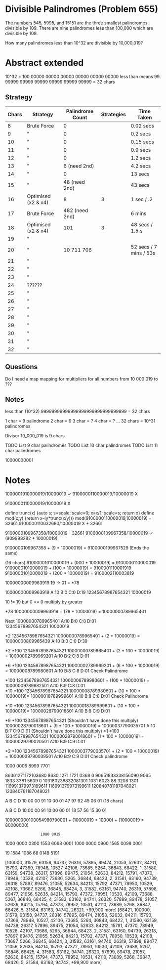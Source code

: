 # Divisible Palindromes (Problem 655)

The numbers 545, 5995, and 15151 are the three smallest palindromes divisible by 109. 
There are nine palindromes less than 100,000 which are divisible by 109.

How many palindromes less than 10^32 are divisible by 10,000,019?

# Abstract extended

10^32 = 100 00000 00000 00000 00000 00000 00000
less than means
99 99999 99999 99999 99999 99999 99999 = 32 chars

## Strategy

| Chars | Strategy            | Palindrome Count | Strategies | Time Taken             |
|-------|---------------------|------------------|------------|------------------------|
| 8     | Brute Force         | 0                |            | 0.02 secs              |
| 9     | "                   | 0                |            | 0.2 secs               |
| 10    | "                   | 0                |            | 0.15 secs              |
| 11    | "                   | 0                |            | 0.9 secs               |
| 12    | "                   | 0                |            | 1.2 secs               |
| 13    | "                   | 6 (need 2nd)     |            | 4.2 secs               |
| 14    | "                   | 0                |            | 13 secs                |
| 15    | "                   | 48 (need 2nd)    |            | 43 secs                |
| 16    | Optimised (x2 & x4) | 8                | 3          | 1 sec / .2             |
| 17    | Brute Force         | 482 (need 2nd)   |            | 6 mins                 |
| 18    | Optimised (x2 & x4) | 101              | 3          | 48 secs / 1.5 s        |
| 19    | "                   |                  |            |                        |
| 20    | "                   | 10 711 706       |            | 52 secs / 7 mins / 53s |
| 21    | "                   |                  |            |                        |
| 22    | "                   |                  |            |                        |
| 23    | "                   |                  |            |                        |
| 24    | ??????              |                  |            |                        |
| 25    | "                   |                  |            |                        |
| 26    | "                   |                  |            |                        |
| 27    | "                   |                  |            |                        |
| 28    | "                   |                  |            |                        |
| 29    | "                   |                  |            |                        |
| 30    | "                   |                  |            |                        |
| 31    | "                   |                  |            |                        |
| 32    | "                   |                  |            |                        |
 
## Questions

Do I need a map mapping for multipliers for all numbers from 10 000 019 to ???

## Notes

less than (10^32)
99999999999999999999999999999999 = 32 chars

1 char              = 9 palindrome
2 char              = 9
3 char              = ?
4 char              = ?
...
32 chars            = 10^31 palindromes


Divisor
10_000_019 is 9 chars 

TODO List 9 char palindromes
TODO List 10 char palindromes
TODO List 11 char palindromes


10000000001






# Notes

1000001910000019/10000019 ✓
9100000110000019/10000019 X

9100000110000019/10000019 X


define trunc(x)   {auto s; s=scale; scale=0; x=x/1; scale=s; return x}
define mod(x,y)   {return x-(y*trunc(x/y))}
mod(9100000110000019,10000019) = 32661
9100000110032680/10000019 X + 32661

9100000109967358/10000019   - 32661
9100000109967358/10000019 ✓ (909998282 * 10000019)

9100000109967358 + (9 * 10000019) = 9100000199967529  (Ends the same)

(16 chars)
91000001010000019 + (000 * 10000019) = 9100000110000019
91000001010000019 + (100 * 10000019) = 9100001110001919
91000001010000019 + (200 * 10000019) = 9100002110003819

10000000009963919
19 -> 01 = *78

10000000009963919  A:10 B:0 C:0 D:19 
12345678987654321
         10000019

10 != 19 but 0 == 0
multiply by greater

*78
10000000009963919 + (78 * 10000019) = 10000000789965401


Next
10000000789965401 A:10 B:0 C:8 D:01   
12345678987654321
         10000019 

*2                                   12345678987654321
10000000789965401 + (2 * 10000019) = 10000000809965439  A:10 B:0 C:0 D:39 

*2 *100                                    12345678987654321
10000000789965401 + (2 * 100 * 10000019) = 10000002789969201  A:10 B:2 C:8 D:01 

*6 *100                                    12345678987654321
10000002789969201 + (6 * 100 * 10000019) = 10000008789980601  A:10 B:8 C:8 D:01     Check Palindrome

*100                                       12345678987654321
10000008789980601 + (100 * 10000019)     = 10000009789982501  A:10 B:9 C:8 D:01     
*10 *100                                   12345678987654321
10000008789980601 + (10 * 100 * 10000019)= 10000018789999601  A:10 B:8 C:8 D:01     Check Palindrome

*10 *100                                   12345678987654321
10000018789999601 + (10 * 100 * 10000019)= 10000028790018601  A:10 B:8 C:9 D:01     

*9 *100                                    12345678987654321 (Shouldn't have done this multiply)
10000028790018601 + (9 * 100 * 10000019) = 10000037790035701  A:10 B:7 C:9 D:01 (Shouldn't have done this multiply)
*1 *100                                    12345678987654321
10000028790018601 + (1 * 100 * 10000019) = 10000029790020501  A:10 B:9 C:9 D:01

*2 *100                                    12345678987654321
10000037790035701 + (2 * 100 * 10000019) = 10000039790039501  A:10 B:9 C:9 D:01     Check palindrome     


1000 0006 8999 7701

86301271172103680   8630 1271 1721 0368 0
90651833338156090   9065 1833 3381 5609 0
103180238832081301  1031 8023 88 3208 1301
116991379973199611  116991379973199611
120840781187048021  120840781187048021



A        B       C        D 
               10 00 00 91
10 00 01 47 97 92 45 06 01   (18 chars)

A        B        C        D
                  10 00 00 91
10 00 00 01 18 57 56 15 30 01


100000000100054980790001 + (10000019 * 10000) + (10000019 * 80000000)

                    1000 0019
1000 0000 0300 1553 6098 0001
1000 0000 0900 1565 0098 0001

19 1584 1086 68 0148 5191



[100000, 31579, 63158, 94737, 26316, 57895, 89474, 21053, 52632, 84211, 15790, 47369, 78948, 10527, 42106, 73685, 5264, 36843, 68422, 1, 31580, 63159, 94738, 26317, 57896, 89475, 21054, 52633, 84212, 15791, 47370, 78949, 10528, 42107, 73686, 5265, 36844, 68423, 2, 31581, 63160, 94739, 26318, 57897, 89476, 21055, 52634, 84213, 15792, 47371, 78950, 10529, 42108, 73687, 5266, 36845, 68424, 3, 31582, 63161, 94740, 26319, 57898, 89477, 21056, 52635, 84214, 15793, 47372, 78951, 10530, 42109, 73688, 5267, 36846, 68425, 4, 31583, 63162, 94741, 26320, 57899, 89478, 21057, 52636, 84215, 15794, 47373, 78952, 10531, 42110, 73689, 5268, 36847, 68426, 5, 31584, 63163, 94742, 26321, +99,900 more]
[68421, 100000, 31579, 63158, 94737, 26316, 57895, 89474, 21053, 52632, 84211, 15790, 47369, 78948, 10527, 42106, 73685, 5264, 36843, 68422, 1, 31580, 63159, 94738, 26317, 57896, 89475, 21054, 52633, 84212, 15791, 47370, 78949, 10528, 42107, 73686, 5265, 36844, 68423, 2, 31581, 63160, 94739, 26318, 57897, 89476, 21055, 52634, 84213, 15792, 47371, 78950, 10529, 42108, 73687, 5266, 36845, 68424, 3, 31582, 63161, 94740, 26319, 57898, 89477, 21056, 52635, 84214, 15793, 47372, 78951, 10530, 42109, 73688, 5267, 36846, 68425, 4, 31583, 63162, 94741, 26320, 57899, 89478, 21057, 52636, 84215, 15794, 47373, 78952, 10531, 42110, 73689, 5268, 36847, 68426, 5, 31584, 63163, 94742, +99,900 more]


